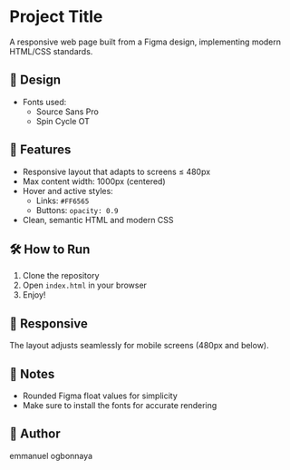 # Project Title

A responsive web page built from a Figma design, implementing modern HTML/CSS standards.

## 📐 Design

- Fonts used:
  - Source Sans Pro
  - Spin Cycle OT

## 🚀 Features

- Responsive layout that adapts to screens ≤ 480px
- Max content width: 1000px (centered)
- Hover and active styles:
  - Links: `#FF6565`
  - Buttons: `opacity: 0.9`
- Clean, semantic HTML and modern CSS

## 🛠️ How to Run

1. Clone the repository
2. Open `index.html` in your browser
3. Enjoy!

## 📱 Responsive

The layout adjusts seamlessly for mobile screens (480px and below).

## 🎨 Notes

- Rounded Figma float values for simplicity
- Make sure to install the fonts for accurate rendering

## 🙌 Author

emmanuel ogbonnaya
